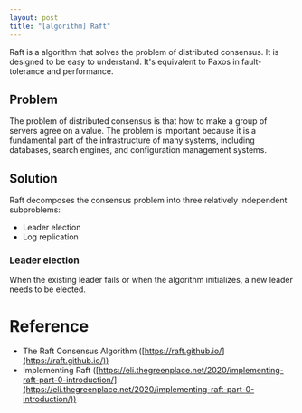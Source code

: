 ```yaml
---
layout: post
title: "[algorithm] Raft"
---
```


Raft is a algorithm that solves the problem of distributed consensus. It is designed to be easy to understand. It's equivalent to Paxos in fault-tolerance and performance.

## Problem

The problem of distributed consensus is that how to make a group of servers agree on a value. The problem is important because it is a fundamental part of the infrastructure of many systems, including databases, search engines, and configuration management systems.

## Solution

Raft decomposes the consensus problem into three relatively independent subproblems:

- Leader election
- Log replication

### Leader election

When the existing leader fails or when the algorithm initializes, a new leader needs to be elected.



# Reference
- The Raft Consensus Algorithm ([https://raft.github.io/](https://raft.github.io/))
- Implementing Raft ([https://eli.thegreenplace.net/2020/implementing-raft-part-0-introduction/](https://eli.thegreenplace.net/2020/implementing-raft-part-0-introduction/))